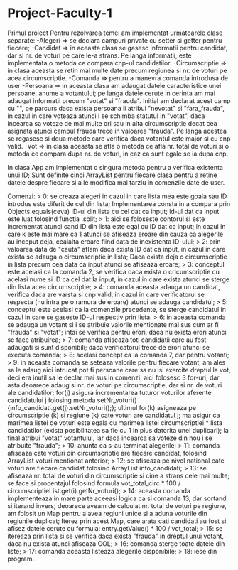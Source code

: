 # Project-Faculty-1
Primul proiect 
Pentru rezolvarea temei am implementat urmatoarele clase separate:
    -Alegeri => se declara campuri private cu setter si getter pentru fiecare;
    -Candidat => in aceasta clasa se gasesc informatii pentru candidat, dar si nr. de voturi
pe care le-a strans. Pe langa informatii, este implementata o metoda ce compara cnp-ul candidatilor.
    -Circumscriptie => in clasa aceasta se retin mai multe date precum regiunea si nr. de voturi
pe acea circumscriptie.
    -Comanda => pentru a manevra comanda introdusa de user
    -Persoana => in aceasta clasa am adaugat datele caracteristice unei persoane,
anume a votantului; pe langa datele cerute in cerinta am mai adaugat informatii precum
"votat" si "frauda". Initial am declarat acest camp cu "", pe parcurs daca exista persoana
ii atribui "nevotat" si "fara_frauda", in cazul in care voteaza atunci i se schimba
statutul in "votat", daca incearca sa voteze de mai multe ori sau in alta circumscriptie decat
cea asignata atunci campul frauda trece in valoarea "frauda".
Pe langa acestea se regasesc si doua metode care verifica daca votantul este major si cu cnp valid.
    -Vot => in clasa aceasta se afla o metoda ce afla nr. total de voturi si o metoda ce compara
dupa nr. de voturi, in caz ca sunt egale se ia dupa cnp.

In clasa App am implementat o singura metoda pentru a verifica existenta unui ID;
Sunt definite cinci ArrayList pentru fiecare clasa pentru a retine datele despre fiecare si
a le modifica mai tarziu in comenzile date de user.

Comenzi:
    > 0: se creaza alegeri in cazul in care lista mea este goala sau ID introdus este diferit de cel din lista;
Implementarea consta in a compara prin Objects.equals(ceva) ID-ul din lista cu cel dat ca input;
id-ul dat ca input este luat folosind functia .split;
    > 1: aici se foloseste contorul si este incrementat atunci cand ID din lista este egal cu ID dat ca input;
in cazul in care k este mai mare ca 1 atunci se afiseaza eroare din cauza ca alegerile au inceput deja, cealalta eroare fiind data de inexistenta ID-ului;
    > 2: prin valoarea data de "cauta" aflam daca exista ID dat ca input, in cazul in care exista se adauga o circumscriptie
in lista;
Daca exista deja o circumscriptie in lista precum cea data ca input atunci se afiseaza eroare;
    > 3: conceptul este acelasi ca la comanda 2, se verifica daca exista o cricumscriptie cu acelasi nume si ID ca cel dat la input,
in cazul in care exista atunci se sterge din lista acea circumscriptie;
    > 4: comanda aceasta adauga un candidat, verifica daca are varsta si cnp valid, in cazul in care
verificatorul se respecta (nu intra pe o ramura de eroare) atunci se adauga candidatul;
    > 5: conceptul este acelasi ca la comenzile precedente, se sterge candidatul in cazul in care se gaseste
ID-ul respectiv prin lista.
    > 6: in aceasta comanda se adauga un votant si i se atribuie valorile mentionate mai sus cum ar fi "frauda" si "votat";
intai se verifica pentru erori, daca nu exista erori atunci se face atribuirea;
    > 7: comanda afiseaza toti candidatii care au fost adaugati si sunt disponibili;
daca verificatorul trece de erori atunci se executa comanda;
    > 8: acelasi concept ca la comanda 7, dar pentru votanti;
    > 9: in aceasta comanda se seteaza valorile pentru fiecare votant;
am ales sa le adaug aici intrucat pot fi persoane care sa nu isi exercite dreptul la vot,
deci era inutil sa le declar mai sus in comenzi;
aici folosesc 3 for-uri, dar asta deoarece adaug si nr. de voturi pe circumscriptie, dar si nr. de voturi ale candidatilor;
for(j) asigura incrementarea tuturor voturilor aferente candidatului j folosing metoda setNr_voturi() {info_candidati.get(j).setNr_voturi();};
ultimul for(k) asigneaza pe circumscriptie (k) si regiune (k) cate voturi are candidatul j;
ma asigur ca marimea listei de voturi este egala cu marimea listei circumscriptiei * lista candidatilor (exista posibilitatea sa fie cu 1 in plus datorita unei duplicari);
la final atribui "votat" votantului, iar daca incearca sa voteze din nou i se atribuite "frauda";
    > 10: anunta ca s-au terminat alegerile;
    > 11: comanda afiseaza cate voturi din circumscriptie are fiecare candidat, folosind ArrayList voturi mentionat anterior;
    > 12: se afiseaza pe nivel national cate voturi are fiecare candidat folosind ArrayList info_candidati;
    > 13: se afiseaza nr. total de voturi din circumscriptie si cine a strans cele mai multe; se face si procentajul
folosind formula vot_total_circ * 100 / circumscriptieList.get(i).getNr_voturi();
    > 14: aceasta comanda implementeaza in mare parte aceeasi logica ca si comanda 13, dar sortand si iterand invers;
deoarece aveam de calculat nr. total de voturi pe regiune, am folosit un Map pentru a avea regiuni unice si a aduna voturile
din regiunile duplicat;
Iterez prin acest Map, care arata cati candidati au fost si afisez datele cerute cu formula: entry.getValue() * 100 / vot_total;
    > 15: se itereaza prin lista si se verifica daca exista "frauda" in dreptul unui votant, daca nu exista atunci afiseaza GOL;
    > 16: comanda sterge toate datele din liste;
    > 17: comanda aceasta listeaza alegerile disponibile;
    > 18: iese din program.
